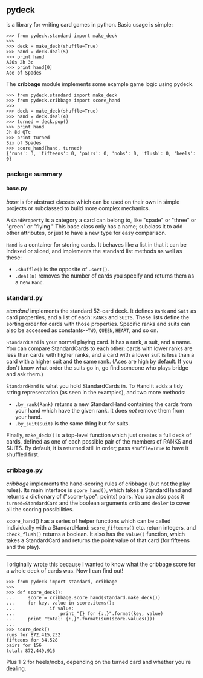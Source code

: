 ## pydeck

is a library for writing card games in python. Basic usage is simple:

```
>>> from pydeck.standard import make_deck
>>>
>>> deck = make_deck(shuffle=True)
>>> hand = deck.deal(5)
>>> print hand
AJ6s 2h 3c
>>> print hand[0]
Ace of Spades
```

The **cribbage** module implements some example game logic using pydeck.

```
>>> from pydeck.standard import make_deck
>>> from pydeck.cribbage import score_hand
>>>
>>> deck = make_deck(shuffle=True)
>>> hand = deck.deal(4)
>>> turned = deck.pop()
>>> print hand
Jh 8d QTc
>>> print turned
Six of Spades
>>> score_hand(hand, turned)
{'runs': 3, 'fifteens': 0, 'pairs': 0, 'nobs': 0, 'flush': 0, 'heels': 0}
```

### package summary

#### base.py
*base* is for abstract classes which can be used on their own in
simple projects or subclassed to build more complex mechanics.

A `CardProperty` is a category a card can belong to, like "spade"
or "three" or "green" or "flying." This base class only has a name;
subclass it to add other attributes, or just to have a new type
for easy comparison.

`Hand` is a container for storing cards. It behaves like a list in
that it can be indexed or sliced, and implements the standard list
methods as well as these:
* `.shuffle()` is the opposite of `.sort()`.
* `.deal(n)` removes the number of cards you specify and returns them
  as a new `Hand`.


### standard.py
*standard* implements the standard 52-card deck. It defines `Rank`
and `Suit` as card properties, and a list of each: `RANKS` and
`SUITS`. These lists define the sorting order for cards with those
properties. Specific ranks and suits can also be accessed as
constants--`TWO`, `QUEEN`, `HEART`, and so on.

`StandardCard` is your normal playing card. It has a rank, a suit, and
a name. You can compare StandardCards to each other; cards with lower
ranks are less than cards with higher ranks, and a card with a lower
suit is less than a card with a higher suit and the same rank. (Aces
are high by default. If you don't know what order the suits go in, go
find someone who plays bridge and ask them.)

`StandardHand` is what you hold StandardCards in. To Hand it adds a
tidy string representation (as seen in the examples), and two more
methods:
 * `.by_rank(Rank)` returns a new StandardHand containing the cards
   from your hand which have the given rank. It does *not* remove them
   from your hand.
 * `.by_suit(Suit)` is the same thing but for suits.

Finally, `make_deck()` is a top-level function which just creates a full
deck of cards, defined as one of each possible pair of the members of
RANKS and SUITS. By default, it is returned still in order; pass
`shuffle=True` to have it shuffled first.


### cribbage.py
*cribbage* implements the hand-scoring rules of cribbage (but not the
play rules). Its main interface is `score_hand()`, which takes a
StandardHand and returns a dictionary of ("score-type": points) pairs.
You can also pass it `turned=StandardCard` and the boolean arguments
`crib` and `dealer` to cover all the scoring possibilities.

score_hand() has a series of helper functions which can be called
individually with a StandardHand: `score_fifteens()` etc. return
integers, and `check_flush()` returns a boolean. It also has the
`value()` function, which takes a StandardCard and returns the point
value of that card (for fifteens and the play).


___

I originally wrote this because I wanted to know what the cribbage
score for a whole deck of cards was. Now I can find out!

```
>>> from pydeck import standard, cribbage
>>>
>>> def score_deck():
...     score = cribbage.score_hand(standard.make_deck())
...     for key, value in score.items():
...             if value:
...                 print "{} for {:,}".format(key, value)
...     print "total: {:,}".format(sum(score.values()))
... 
>>> score_deck()
runs for 872,415,232
fifteens for 34,528
pairs for 156
total: 872,449,916
```

Plus 1-2 for heels/nobs, depending on the turned card and whether you're
dealing.
